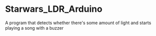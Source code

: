 # Starwars_LDR_Arduino
A program that detects whether there's some amount of light and starts playing a song with a buzzer
